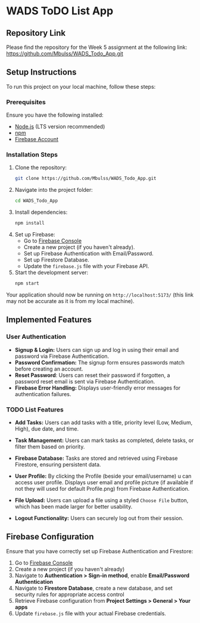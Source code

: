 # WADS ToDO List App

## Repository Link
Please find the repository for the Week 5 assignment at the following link: https://github.com/Mbulss/WADS_Todo_App.git

## Setup Instructions
To run this project on your local machine, follow these steps:

### Prerequisites
Ensure you have the following installed:
- [Node.js](https://nodejs.org/) (LTS version recommended)
- [npm](https://www.npmjs.com/) 
- [Firebase Account](https://firebase.google.com/)

### Installation Steps
1. Clone the repository:
   ```sh
   git clone https://github.com/Mbulss/WADS_Todo_App.git
2. Navigate into the project folder:
   ```sh
   cd WADS_Todo_App
   ```
3. Install dependencies:
   ```sh
   npm install
   ```
4. Set up Firebase:
   - Go to [Firebase Console](https://console.firebase.google.com/)
   - Create a new project (if you haven't already).
   - Set up Firebase Authentication with Email/Password.
   - Set up Firestore Database.
   - Update the `firebase.js` file with your Firebase API.
5. Start the development server:
   ```sh
   npm start
   ```

Your application should now be running on `http://localhost:5173/` (this link may not be accurate as it is from my local machine).

## Implemented Features

### User Authentication
- **Signup & Login:** Users can sign up and log in using their email and password via Firebase Authentication.
- **Password Confirmation:** The signup form ensures passwords match before creating an account.
- **Reset Password**: Users can reset their password if forgotten, a password reset email is sent via Firebase Authentication.
- **Firebase Error Handling:** Displays user-friendly error messages for authentication failures.

### TODO List Features
- **Add Tasks:** Users can add tasks with a title, priority level (Low, Medium, High), due date, and time.
  
- **Task Management:** Users can mark tasks as completed, delete tasks, or filter them based on priority.
  
- **Firebase Database:** Tasks are stored and retrieved using Firebase Firestore, ensuring persistent data.
  
- **User Profile:** By clicking the Profile (beside your email/username) u can access user profile. Displays user email and profile picture (if available if not they will used for default Profile.png) from Firebase Authentication.

- **File Upload:** Users can upload a file using a styled `Choose File` button, which has been made larger for better usability.
  
- **Logout Functionality:** Users can securely log out from their session.

## Firebase Configuration
Ensure that you have correctly set up Firebase Authentication and Firestore:
1. Go to [Firebase Console](https://console.firebase.google.com/)
2. Create a new project (if you haven't already)
3. Navigate to **Authentication > Sign-in method**, enable **Email/Password Authentication**
4. Navigate to **Firestore Database**, create a new database, and set security rules for appropriate access control
5. Retrieve Firebase configuration from **Project Settings > General > Your apps**
6. Update `firebase.js` file with your actual Firebase credentials.



